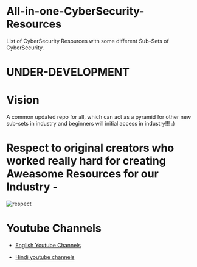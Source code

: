 # All-in-one-CyberSecurity-Resources
List of CyberSecurity Resources with some different Sub-Sets of CyberSecurity.

# UNDER-DEVELOPMENT

# Vision  
A common updated repo for all, which can act as a pyramid for other new sub-sets in industry and beginners will initial access in industry!!! :) 

# Respect to  original creators who worked really hard for creating Aweasome Resources for our Industry -

![respect](https://user-images.githubusercontent.com/71017420/187759532-30ab6b9b-416a-475c-9915-26f71c91c0ca.jpeg)

# Youtube Channels

* [English Youtube Channels](https://github.com/vatsalgupta67/All-in-one-CyberSecurity-Resources/blob/main/Common-English-Youtube-Channels)


* [Hindi youtube channels](https://github.com/vatsalgupta67/All-in-one-CyberSecurity-Resources/blob/main/Common-Hindi-Youtube-Channels)
